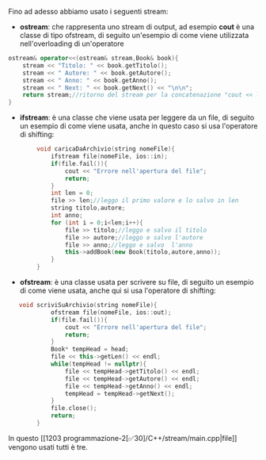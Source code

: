 Fino ad adesso abbiamo usato i seguenti stream:
 - **ostream**: che rappresenta uno stream di output, ad esempio **cout** è una classe di tipo ofstream, di seguito un'esempio di come viene utilizzata nell'overloading di un'operatore
```cpp
ostream& operator<<(ostream& stream,Book& book){
	stream << "Titolo: " << book.getTitolo();
	stream << " Autore: " << book.getAutore();
	stream << " Anno: " << book.getAnno();
	stream << " Next: " << book.getNext() << "\n\n";
	return stream;//ritorno del stream per la concatenazione "cout << libro1 << libro2 ecc..."
}
```
 - **ifstream**: è una classe che viene usata per leggere da un file, di seguito un esempio di come viene usata, anche in questo caso si usa l'operatore di shifting:
```cpp
        void caricaDaArchivio(string nomeFile){
            ifstream file(nomeFile, ios::in);
            if(file.fail()){
                cout << "Errore nell'apertura del file";
                return;
            }
            int len = 0;
            file >> len;//leggo il primo valore e lo salvo in len
            string titolo,autore;
            int anno;
            for (int i = 0;i<len;i++){
                file >> titolo;//leggo e salvo il titolo
                file >> autore;//leggo e salvo l'autore
                file >> anno;//leggo e salvo  l'anno
                this->addBook(new Book(titolo,autore,anno));
            }
        }
```
 - **ofstream**: è una classe usata per scrivere su file, di seguito un esempio di come viene usata, anche qui si usa l'operatore di shifting:
```cpp
   void scriviSuArchivio(string nomeFile){
            ofstream file(nomeFile, ios::out);
            if(file.fail()){
                cout << "Errore nell'apertura del file";
                return;
            }
            Book* tempHead = head;
            file << this->getLen() << endl;
            while(tempHead != nullptr){
                file << tempHead->getTitolo() << endl;
                file << tempHead->getAutore() << endl;
                file << tempHead->getAnno() << endl;
                tempHead = tempHead->getNext();
            }
            file.close();
            return;
        }
```

In questo [[1203 programmazione-2[✅30]/C++/stream/main.cpp|file]] vengono usati tutti è tre.